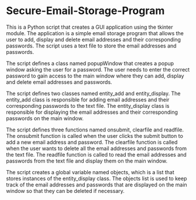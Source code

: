 # Secure-Email-Storage-Program

This is a Python script that creates a GUI application using the tkinter module. The application is a simple email storage program that allows the user to add, display and delete email addresses and their corresponding passwords. The script uses a text file to store the email addresses and passwords.

The script defines a class named popupWindow that creates a popup window asking the user for a password. The user needs to enter the correct password to gain access to the main window where they can add, display and delete email addresses and passwords.

The script defines two classes named entity_add and entity_display. The entity_add class is responsible for adding email addresses and their corresponding passwords to the text file. The entity_display class is responsible for displaying the email addresses and their corresponding passwords on the main window.

The script defines three functions named onsubmit, clearfile and readfile. The onsubmit function is called when the user clicks the submit button to add a new email address and password. The clearfile function is called when the user wants to delete all the email addresses and passwords from the text file. The readfile function is called to read the email addresses and passwords from the text file and display them on the main window.

The script creates a global variable named objects, which is a list that stores instances of the entity_display class. The objects list is used to keep track of the email addresses and passwords that are displayed on the main window so that they can be deleted if necessary.
